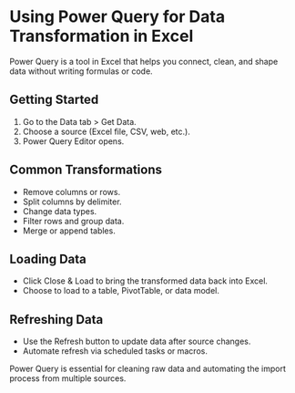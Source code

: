 # Using Power Query for Data Transformation in Excel

Power Query is a tool in Excel that helps you connect, clean, and shape data without writing formulas or code.

## Getting Started

1. Go to the Data tab > Get Data.
2. Choose a source (Excel file, CSV, web, etc.).
3. Power Query Editor opens.

## Common Transformations

- Remove columns or rows.
- Split columns by delimiter.
- Change data types.
- Filter rows and group data.
- Merge or append tables.

## Loading Data

- Click Close & Load to bring the transformed data back into Excel.
- Choose to load to a table, PivotTable, or data model.

## Refreshing Data

- Use the Refresh button to update data after source changes.
- Automate refresh via scheduled tasks or macros.

Power Query is essential for cleaning raw data and automating the import process from multiple sources.
